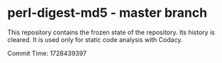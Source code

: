 # perl-digest-md5 - master branch

This repository contains the frozen state of the repository.
Its history is cleared. It is used only for static code
analysis with Codacy.

Commit Time: 1728439397